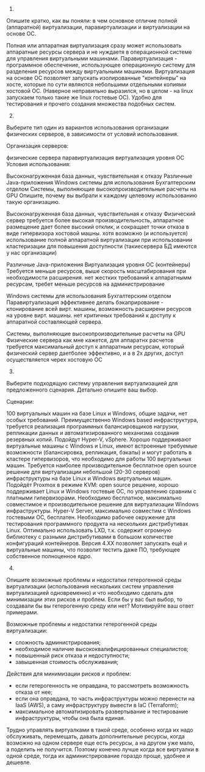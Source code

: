 1.
Опишите кратко, как вы поняли: в чем основное отличие полной (аппаратной) виртуализации, паравиртуализации и виртуализации на основе ОС.

Полная или аппаратная виртуализация сразу может использовать аппаратные ресурсы сервера и не нуждаетя в операционной системе для управления виртуальными машинами.
Паравиртуализация - программное обеспечение, использующее операционную систему для разделения ресурсов между виртуальными машинами.
Виртуализация на основе ОС позволяет запускать изолированные "контейнеры" на хосте, которые по сути являются небольшими отдельными копиями хостовой ОС. (Наверное неправильно выразился, но в целом - на linux запускаем только такие же linux гостевые ОС). Удобно для тестирования и прочего создания множества подобных систем.

2.
Выберите тип один из вариантов использования организации физических серверов, в зависимости от условий использования.

Организация серверов:

физические сервера
паравиртуализация
виртуализация уровня ОС
Условия использования:

Высоконагруженная база данных, чувствительная к отказу
Различные Java-приложения
Windows системы для использования Бухгалтерским отделом
Системы, выполняющие высокопроизводительные расчеты на GPU
Опишите, почему вы выбрали к каждому целевому использованию такую организацию.


Высоконагруженная база данных, чувствительная к отказу
    Физический сервер
        требуется более высокая производительность, аппаратное размещение дает более высокий отклик,
        и сокращает точки отказа в виде гипервизора хостовой машны.
        хотя возможно (и используется) использование полной  аппаратной виртуализации при использовании
        кластеризации для повышения доступности (такиесервера БД имеются у нас организации)

Различные Java-приложения
    Виртуализация уровня ОС (контейнеры)
        Требуется меньше ресурсов, выше скорость масштабирования при необходимости расширения.
        нет жестких требований к аппаратнымм ресурсам, требет меньше ресурсов на администрирование

Windows системы для использования Бухгалтерским отделом
    Паравиртуализация
        эффективнее делать бэкаприрование -  клонирование всей вирт. машины,
        возможность расширени ресурсов на уровне вирт. машины.
        нет критичных требований к доступу к аппаратной составляющей сервера.

Системы, выполняющие высокопроизводительные расчеты на GPU
    Физические сервера
        как мне кажется, для аппаратнх расчетов требуется максимальный доступ к аппаратным ресурсам,
        который физический сервер даетболее эффективно, и а в 2х других, доступ осуществляется черех хостовую ОС

3.
Выберите подходящую систему управления виртуализацией для предложенного сценария. Детально опишите ваш выбор.

Сценарии:

100 виртуальных машин на базе Linux и Windows, общие задачи, нет особых требований. Преимущественно Windows based инфраструктура, требуется реализация программных балансировщиков нагрузки, репликации данных и автоматизированного механизма создания резервных копий.
Подойдут Hyper-V, vSphere. Хорошо поддерживают виртуальные машины с Windows и Linux, имеют встроенные требуемые возможности (балансировка,
репликация, бэкапы) и могут работать в кластере гипервизоров, что необходимо для работы 100 виртуальных машин.
Требуется наиболее производительное бесплатное open source решение для виртуализации небольшой (20-30 серверов) инфраструктуры на базе Linux и Windows виртуальных машин.
Подойдёт Proxmox в режиме KVM: open source решение, хорошо поддерживает Linux и Windows гостевые ОС, по управлению сравним
с платными гипервизорами.
Необходимо бесплатное, максимально совместимое и производительное решение для виртуализации Windows инфраструктуры.
Hyper-V Server, максимально совместим c Windows гостевыми ОС, бесплатен.
Необходимо рабочее окружение для тестирования программного продукта на нескольких дистрибутивах Linux.
Оптимально использовать LXD, т.к. содержит огромную библиотеку с разными дистрибутивами в большом количестве конфигураций контейнеров.
Версия 4.XX позволяет запускать ещё и виртуальные машины, что позволит тестить даже ПО, требующее собственное полноценное ядро.


4.
Опишите возможные проблемы и недостатки гетерогенной среды виртуализации (использования нескольких систем управления виртуализацией одновременно) и что необходимо сделать для минимизации этих рисков и проблем. Если бы у вас был выбор, то создавали бы вы гетерогенную среду или нет? Мотивируйте ваш ответ примерами.

Возможные проблемы и недостатки гетерогенной среды виртуализации:
- сложность администрирования;
- необходимое наличие высококвалифицированных специалистов;
- повышенный риск отказа и недоступности;
- завышенная стоимость обслуживания;

Действия для минимизации рисков и проблем:
- если гетерогенность не оправдана, то рассмотреть возможность отказа от нее;
- если она оправдана, то часть инфраструктуры можно перенести на IaaS (AWS), а саму инфраструктуру вывести в IaC (Terraform);
- максимальное автоматизировать развертывание и тестирование инфраструктуры, чтобы она была единая.

Трудно управлять виртуалками в такой среде, особенно когда их надо обслуживать, перемещать, давать дополнительные ресурсы, когда возможно на одном сервере еще есть ресурсы, а на другом уже мало, а поделить не получится.
Поэтому конечно лучше когда все виртуалки в одной среде, тогда их администрирование гораздо проще, удобнее и дешевле.

